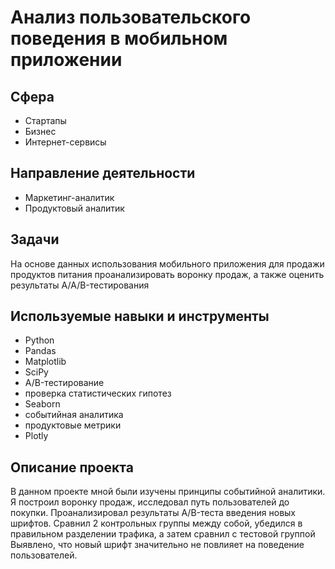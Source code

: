 # Анализ пользовательского поведения в мобильном приложении

## Сфера
* Стартапы
* Бизнес
* Интернет-сервисы

## Направление деятельности
* Маркетинг-аналитик
* Продуктовый аналитик


## Задачи
На основе данных использования мобильного приложения для продажи продуктов питания проанализировать воронку продаж, а также оценить результаты A/A/B-тестирования 

## Используемые навыки и инструменты
* Python
* Pandas
* Matplotlib
* SciPy
* A/B-тестирование
* проверка статистических гипотез
* Seaborn
* событийная аналитика
* продуктовые метрики
* Plotly


## Описание проекта

В данном проекте мной были изучены принципы событийной аналитики. Я построил
воронку продаж, исследовал путь пользователей до покупки. Проанализировал
результаты A/B-теста введения новых шрифтов. Сравнил 2 контрольных группы между
собой, убедился в правильном разделении трафика, а затем сравнил с тестовой группой
Выявлено, что новый шрифт значительно не повлияет на поведение пользователей.
